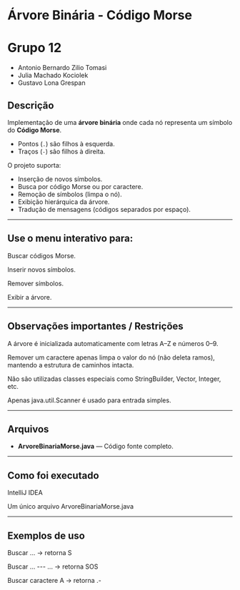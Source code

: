 # Árvore Binária - Código Morse

# Grupo 12
- Antonio Bernardo Zilio Tomasi
- Julia Machado Kociolek
- Gustavo Lona Grespan

## Descrição
Implementação de uma **árvore binária** onde cada nó representa um símbolo do **Código Morse**.
- Pontos (`.`) são filhos à esquerda.
- Traços (`-`) são filhos à direita.

O projeto suporta:
- Inserção de novos símbolos.
- Busca por código Morse ou por caractere.
- Remoção de símbolos (limpa o nó).
- Exibição hierárquica da árvore.
- Tradução de mensagens (códigos separados por espaço).

---

## Use o menu interativo para:

Buscar códigos Morse.

Inserir novos símbolos.

Remover símbolos.

Exibir a árvore.

---

## Observações importantes / Restrições

A árvore é inicializada automaticamente com letras A–Z e números 0–9.

Remover um caractere apenas limpa o valor do nó (não deleta ramos), mantendo a estrutura de caminhos intacta.

Não são utilizadas classes especiais como StringBuilder, Vector, Integer, etc.

Apenas java.util.Scanner é usado para entrada simples.

---

## Arquivos
- **ArvoreBinariaMorse.java** — Código fonte completo.

---

## Como foi executado

IntelliJ IDEA

Um único arquivo ArvoreBinariaMorse.java

---

## Exemplos de uso

Buscar ... → retorna S

Buscar ... --- ... → retorna SOS

Buscar caractere A → retorna .-
